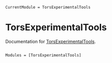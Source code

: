```@meta
CurrentModule = TorsExperimentalTools
```

# TorsExperimentalTools

Documentation for [TorsExperimentalTools](https://github.com/torfjelde/TorsExperimentalTools.jl).

```@index
```

```@autodocs
Modules = [TorsExperimentalTools]
```
